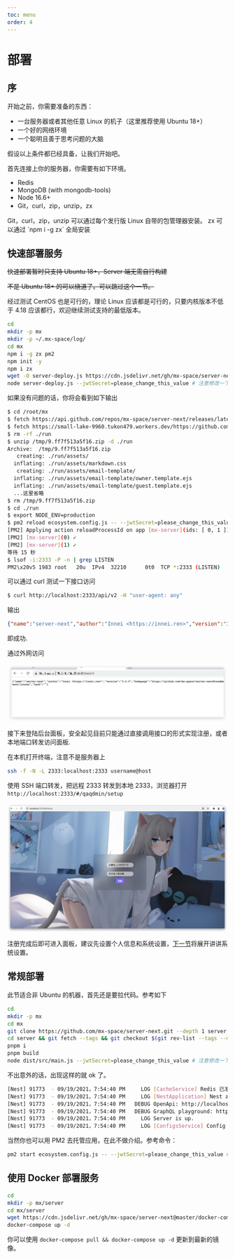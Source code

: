 ```yaml
---
toc: menu
order: 4
---
```


# 部署

## 序

开始之前，你需要准备的东西：

- 一台服务器或者其他任意 Linux 的机子（这里推荐使用 Ubuntu 18+）
- 一个好的网络环境
- 一个聪明且善于思考问题的大脑

假设以上条件都已经具备，让我们开始吧。

首先连接上你的服务器，你需要有如下环境。

- Redis
- MongoDB (with mongodb-tools)
- Node 16.6+
- Git，curl，zip，unzip，zx

<Alert type="info">
<p>
Git，curl，zip，unzip 可以通过每个发行版 Linux 自带的包管理器安装。
zx 可以通过 `npm i -g zx` 全局安装
</p>
</Alert>

## 快速部署服务

~~快速部署暂时只支持 Ubuntu 18+，Server 端无需自行构建~~

~~不是 Ubuntu 18+ 的可以绕道了。可以跳过这个一节。~~

经过测试 CentOS 也是可行的，理论 Linux 应该都是可行的，只要内核版本不低于 4.18 应该都行，欢迎继续测试支持的最低版本。

```bash
cd
mkdir -p mx
mkdir -p ~/.mx-space/log/
cd mx
npm i -g zx pm2
npm init -y
npm i zx
wget -O server-deploy.js https://cdn.jsdelivr.net/gh/mx-space/server-next@master/scripts/deploy.js
node server-deploy.js --jwtSecret=please_change_this_value # 注意修改一下 这个 jwtSecret. 值可以随机数字字母，不要用示例值
```

如果没有问题的话，你将会看到如下输出

```bash
$ cd /root/mx
$ fetch https://api.github.com/repos/mx-space/server-next/releases/latest
$ fetch https://small-lake-9960.tukon479.workers.dev/https://github.com/mx-space/server-next/releases/download/v3.6.5/release-ubuntu.zip
$ rm -rf ./run
$ unzip /tmp/9.ff7f513a5f16.zip -d ./run
Archive:  /tmp/9.ff7f513a5f16.zip
   creating: ./run/assets/
  inflating: ./run/assets/markdown.css
   creating: ./run/assets/email-template/
  inflating: ./run/assets/email-template/owner.template.ejs
  inflating: ./run/assets/email-template/guest.template.ejs
  ...这里省略
$ rm /tmp/9.ff7f513a5f16.zip
$ cd ./run
$ export NODE_ENV=production
$ pm2 reload ecosystem.config.js -- --jwtSecret=please_change_this_value
[PM2] Applying action reloadProcessId on app [mx-server](ids: [ 0, 1 ])
[PM2] [mx-server](0) ✓
[PM2] [mx-server](1) ✓
等待 15 秒
$ lsof -i:2333 -P -n | grep LISTEN
PM2\x20v5 1983 root   20u  IPv4  32210      0t0  TCP *:2333 (LISTEN)
```

可以通过 curl 测试一下接口访问

```bash
$ curl http://localhost:2333/api/v2 -H "user-agent: any"
```

输出

```json
{"name":"server-next","author":"Innei <https://innei.ren>","version":"3.6.5","homepage":"https://github.com/mx-space/server-next#readme","issues":"https://github.com/mx-space/server-next/issues","hash":""}#
```

即成功.

通过外网访问

![ZuyQ21](https://raw.githubusercontent.com/mx-space/docs-images/master/images/ZuyQ21.png)

接下来登陆后台面板，安全起见目前只能通过直接调用接口的形式实现注册，或者本地端口转发访问面板.

在本机打开终端，注意不是服务器上

```bash
ssh -f -N -L 2333:localhost:2333 username@host
```

使用 SSH 端口转发，把远程 2333 转发到本地 2333，浏览器打开 `http://localhost:2333/#/qaqdmin/setup`

![aRFCnf](https://raw.githubusercontent.com/mx-space/docs-images/master/images/aRFCnf.png)

注册完成后即可进入面板，建议先设置个人信息和系统设置，[下一节](/guide/setting)将展开讲讲系统设置。

## 常规部署

此节适合非 Ubuntu 的机器，首先还是要拉代码。参考如下

```bash
cd
mkdir -p mx
cd mx
git clone https://github.com/mx-space/server-next.git --depth 1 server
cd server && git fetch --tags && git checkout $(git rev-list --tags --max-count=1)
pnpm i
pnpm build
node dist/src/main.js --jwtSecret=please_change_this_value # 注意修改一下 这个 jwtSecret. 值可以随机数字字母，不要用示例值
```

不出意外的话，出现这样的就 ok 了。

```bash
[Nest] 91773  - 09/19/2021，7:54:40 PM     LOG [CacheService] Redis 已准备好！
[Nest] 91773  - 09/19/2021，7:54:40 PM     LOG [NestApplication] Nest application successfully started
[Nest] 91773  - 09/19/2021，7:54:40 PM   DEBUG OpenApi: http://localhost:2333/api-docs
[Nest] 91773  - 09/19/2021，7:54:40 PM   DEBUG GraphQL playground: http://localhost:2333/graphql
[Nest] 91773  - 09/19/2021，7:54:40 PM     LOG Server is up.
[Nest] 91773  - 09/19/2021，7:54:40 PM     LOG [ConfigsService] Config 已经加载完毕！
```

当然你也可以用 PM2 去托管应用，在此不做介绍。参考命令：

```bash
pm2 start ecosystem.config.js -- --jwtSecret=please_change_this_value # 注意修改一下 这个 jwtSecret. 值可以随机数字字母，不要用示例值
```

## 使用 Docker 部署服务

```bash
cd
mkdir -p mx/server
cd mx/server
wget https://cdn.jsdelivr.net/gh/mx-space/server-next@master/docker-compose.yml
docker-compose up -d
```

你可以使用 `docker-compose pull && docker-compose up -d` 更新到最新的镜像。